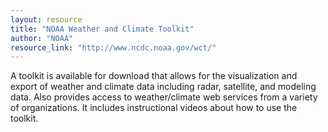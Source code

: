 ```yaml
---
layout: resource
title: "NOAA Weather and Climate Toolkit"
author: "NOAA"
resource_link: "http://www.ncdc.noaa.gov/wct/"
---
```


A toolkit is available for download that allows for the visualization and export of weather and climate data including radar, satellite, and modeling data. Also provides access to weather/climate web services from a variety of organizations. It includes instructional videos about how to use the toolkit.